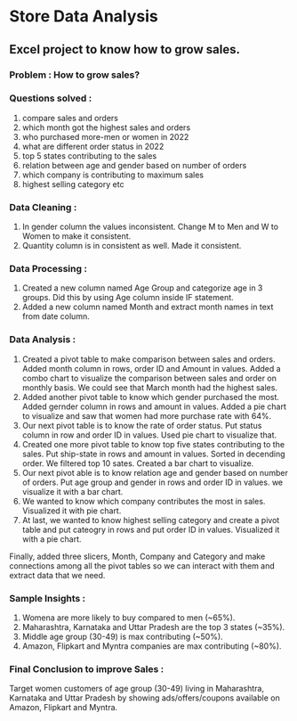 # Store Data Analysis
## Excel project to know how to grow sales.

### Problem : How to grow sales?

### Questions solved :

1. compare sales and orders
2. which month got the highest sales and orders
3. who purchased more-men or women in 2022
4. what are different order status in 2022
5. top 5 states contributing to the sales
6. relation between age and gender based on number of orders
7. which company is contributing to maximum sales
8. highest selling category etc

### Data Cleaning : 

1. In gender column the values inconsistent. Change M to Men and W to Women to make it consistent.
2. Quantity column is in consistent as well. Made it consistent.

### Data Processing :

1. Created a new column named Age Group and categorize age in 3 groups. Did this by using Age column inside IF statement.
2. Added a new column named Month and extract month names in text from date column.

### Data Analysis :

1. Created a pivot table to make comparison between sales and orders. Added month column in rows, order ID and
Amount in values. Added a combo chart to visualize the  comparison between sales and order on monthly basis.
We could see that March month had the highest sales.
2. Added another pivot table to know which gender purchased the most. Added gernder column in rows and amount in values.
Added a pie chart to visualize and saw that women had more purchase rate with 64%.
3. Our next pivot table is to know the rate of order status. Put status column in row and order ID in values. 
Used pie chart to visualize that.
4. Created one more pivot table to know top five states contributing to the sales. Put ship-state in rows
and amount in values. Sorted in decending order. We filtered top 10 sates. Created a bar chart to visualize.
5. Our next pivot able is to know relation age and gender based on number of orders. Put age group and gender
in rows and order ID in values. we visualize it with a bar chart.
6. We wanted to know which company contributes the most in sales. Visualized it with pie chart.
7. At last, we wanted to know highest selling category and create a pivot table and put cateogry in rows and put order ID
in values. Visualized it with a pie chart.

Finally, added three slicers, Month, Company and Category and make connections among all the pivot tables
so we can interact with them and extract data that we need.

### Sample Insights :

1. Womena are more likely to buy compared to men (~65%).
2. Maharashtra, Karnataka and Uttar Pradesh are the top 3 states (~35%).
3. Middle age group (30-49) is max contributing (~50%).
4. Amazon, Flipkart and Myntra companies are max contributing (~80%).

### Final Conclusion to improve Sales :

Target women customers of age group (30-49) living in Maharashtra, Karnataka and Uttar Pradesh by showing
ads/offers/coupons available on Amazon, Flipkart and Myntra.
